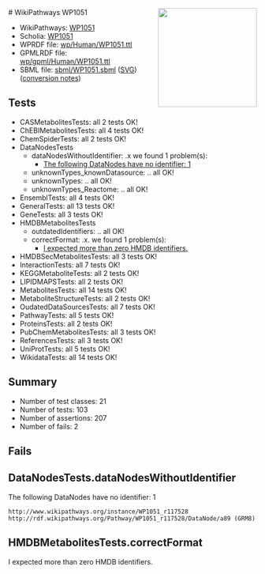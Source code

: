 <img style="float: right; width: 200px" src="../logo.png" />
# WikiPathways WP1051

* WikiPathways: [WP1051](https://identifiers.org/wikipathways:WP1051)
* Scholia: [WP1051](https://scholia.toolforge.org/wikipathways/WP1051)
* WPRDF file: [wp/Human/WP1051.ttl](../wp/Human/WP1051.ttl)
* GPMLRDF file: [wp/gpml/Human/WP1051.ttl](../wp/gpml/Human/WP1051.ttl)
* SBML file: [sbml/WP1051.sbml](../sbml/WP1051.sbml) ([SVG](../sbml/WP1051.svg)) ([conversion notes](../sbml/WP1051.txt))

## Tests
* CASMetabolitesTests: all 2 tests OK!
* ChEBIMetabolitesTests: all 4 tests OK!
* ChemSpiderTests: all 2 tests OK!
* DataNodesTests
    * dataNodesWithoutIdentifier: .x we found 1 problem(s):
        * [The following DataNodes have no identifier: 1](#d2d32fa0)
    * unknownTypes_knownDatasource: .. all OK!
    * unknownTypes: .. all OK!
    * unknownTypes_Reactome: .. all OK!
* EnsemblTests: all 4 tests OK!
* GeneralTests: all 13 tests OK!
* GeneTests: all 3 tests OK!
* HMDBMetabolitesTests
    * outdatedIdentifiers: .. all OK!
    * correctFormat: .x. we found 1 problem(s):
        * [I expected more than zero HMDB identifiers.](#ad154c1e)
* HMDBSecMetabolitesTests: all 3 tests OK!
* InteractionTests: all 7 tests OK!
* KEGGMetaboliteTests: all 2 tests OK!
* LIPIDMAPSTests: all 2 tests OK!
* MetabolitesTests: all 14 tests OK!
* MetaboliteStructureTests: all 2 tests OK!
* OudatedDataSourcesTests: all 7 tests OK!
* PathwayTests: all 5 tests OK!
* ProteinsTests: all 2 tests OK!
* PubChemMetabolitesTests: all 3 tests OK!
* ReferencesTests: all 3 tests OK!
* UniProtTests: all 5 tests OK!
* WikidataTests: all 14 tests OK!


## Summary

* Number of test classes: 21
* Number of tests: 103
* Number of assertions: 207
* Number of fails: 2

## Fails

<a name="d2d32fa0" />

## DataNodesTests.dataNodesWithoutIdentifier

The following DataNodes have no identifier: 1
```
http://www.wikipathways.org/instance/WP1051_r117528 http://rdf.wikipathways.org/Pathway/WP1051_r117528/DataNode/a89 (GRM8)
```

<a name="ad154c1e" />

## HMDBMetabolitesTests.correctFormat

I expected more than zero HMDB identifiers.
